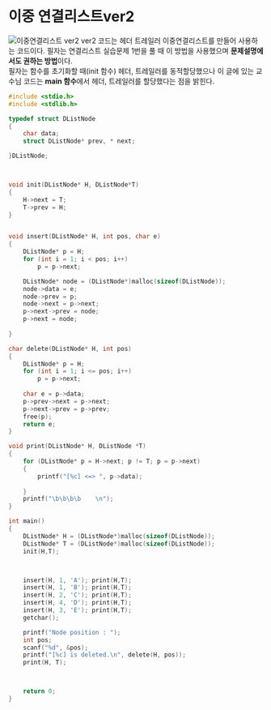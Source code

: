 # 이중 연결리스트ver2
![이중연결리스트 ver2](https://user-images.githubusercontent.com/81175672/162357585-e23b9ae0-3d67-4a8f-9ae9-a7207c408b4c.JPG)
ver2 코드는 헤더 트레일러 이중연결리스트를 만들어 사용하는 코드이다. 필자는 연결리스트 실습문제 1번을 풀 때 이 방법을 사용했으며 **문제설명에서도 권하는 방법**이다.        
필자는 함수를 초기화할 때(init 함수) 헤더, 트레일러를 동적할당했으나 이 글에 있는 교수님 코드는 **main 함수**에서 헤더, 트레일러를 할당했다는 점을 밝힌다.        

```c
#include <stdio.h>
#include <stdlib.h>

typedef struct DListNode
{
	char data;
	struct DListNode* prev, * next;

}DListNode;



void init(DListNode* H, DListNode*T)
{
	H->next = T;
	T->prev = H;
}


void insert(DListNode* H, int pos, char e)
{
	DListNode* p = H;
	for (int i = 1; i < pos; i++)
		p = p->next;

	DListNode* node = (DListNode*)malloc(sizeof(DListNode));
	node->data = e;
	node->prev = p;
	node->next = p->next;
	p->next->prev = node;
	p->next = node;
	
}

char delete(DListNode* H, int pos)
{
	DListNode* p = H;
	for (int i = 1; i <= pos; i++)
		p = p->next;
	
	char e = p->data;
	p->prev->next = p->next;
	p->next->prev = p->prev;
	free(p);
	return e;
}

void print(DListNode* H, DListNode *T)
{
	for (DListNode* p = H->next; p != T; p = p->next)
	{
		printf("[%c] <=> ", p->data);
		
	}
	printf("\b\b\b\b	\n");
}

int main()
{
	DListNode* H = (DListNode*)malloc(sizeof(DListNode));
	DListNode* T = (DListNode*)malloc(sizeof(DListNode));
	init(H,T);



	insert(H, 1, 'A'); print(H,T);
	insert(H, 1, 'B'); print(H,T);
	insert(H, 2, 'C'); print(H,T);
	insert(H, 4, 'D'); print(H,T);
	insert(H, 3, 'E'); print(H,T);
	getchar();

	printf("Node position : ");
	int pos;
	scanf("%d", &pos);
	printf("[%c] is deleted.\n", delete(H, pos));
	print(H, T);



	return 0;
}

```
